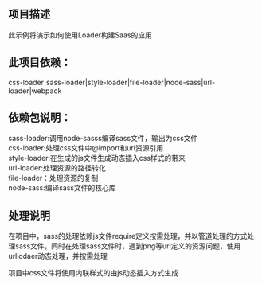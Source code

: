 ## 项目描述
此示例将演示如何使用Loader构建Saas的应用

## 此项目依赖：

css-loader|sass-loader|style-loader|file-loader|node-sass|url-loader|webpack


## 依赖包说明：
sass-loader:调用node-sasss编译sass文件，输出为css文件   
css-loader:处理css文件中@import和url资源引用  
style-loader:在生成的js文件生成动态插入css样式的带来   
url-loader:处理资源的路径转化  
file-loader：处理资源的复制  
node-sass:编译sass文件的核心库  

## 处理说明

在项目中，sass的处理依赖js文件require定义按需处理，并以管道处理的方式处理sass文件，同时在处理sass文件时，遇到png等url定义的资源问题，使用urllodaer动态处理，并按需处理

项目中css文件将使用内联样式的由js动态插入方式生成


